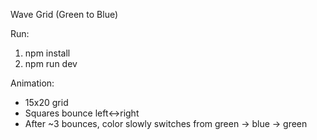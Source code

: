 Wave Grid (Green to Blue)

Run:
1. npm install
2. npm run dev

Animation:
- 15x20 grid
- Squares bounce left↔right
- After ~3 bounces, color slowly switches from green → blue → green
